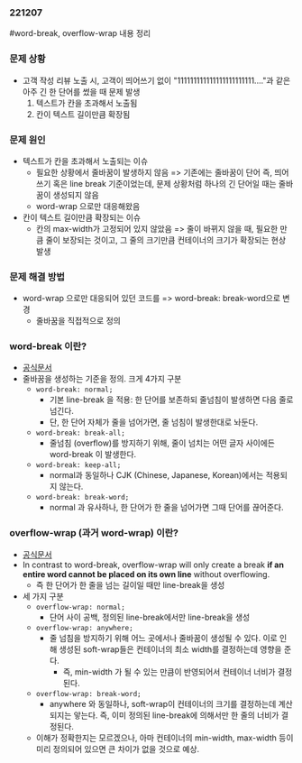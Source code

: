 ### 221207
#word-break, overflow-wrap 내용 정리

### 문제 상황
* 고객 작성 리뷰 노출 시, 고객이 띄어쓰기 없이 "111111111111111111111111...."과 같은 아주 긴 한 단어를 썼을 때 문제 발생
  1. 텍스트가 칸을 초과해서 노출됨
  2. 칸이 텍스트 길이만큼 확장됨

### 문제 원인
* 텍스트가 칸을 초과해서 노출되는 이슈
  * 필요한 상황에서 줄바꿈이 발생하지 않음 => 기존에는 줄바꿈이 단어 즉, 띄어쓰기 혹은 line break 기준이었는데, 문제 상황처럼 하나의 긴 단어일 때는 줄바꿈이 생성되지 않음
  * word-wrap 으로만 대응해왔음
* 칸이 텍스트 길이만큼 확장되는 이슈
  * 칸의 max-width가 고정되어 있지 않았음 => 줄이 바뀌지 않을 때, 필요한 만큼 줄이 보장되는 것이고, 그 줄의 크기만큼 컨테이너의 크기가 확장되는 현상 발생

### 문제 해결 방법
* word-wrap 으로만 대응되어 있던 코드를 => word-break: break-word으로 변경
  * 줄바꿈을 직접적으로 정의

### word-break 이란?
* [공식문서](https://developer.mozilla.org/en-US/docs/Web/CSS/word-break)
* 줄바꿈을 생성하는 기준을 정의. 크게 4가지 구분
  * `word-break: normal;`
    * 기본 line-break 을 적용: 한 단어를 보존하되 줄넘침이 발생하면 다음 줄로 넘긴다.
    * 단, 한 단어 자체가 줄을 넘어가면, 줄 넘침이 발생한대로 놔둔다.
  * `word-break: break-all;`
    * 줄넘침 (overflow)를 방지하기 위해, 줄이 넘치는 어떤 글자 사이에든 word-break 이 발생한다.
  * `word-break: keep-all;`
    * normal과 동일하나 CJK (Chinese, Japanese, Korean)에서는 적용되지 않는다.
  * `word-break: break-word;`
    * normal 과 유사하나, 한 단어가 한 줄을 넘어가면 그때 단어를 끊어준다.
    
### overflow-wrap (과거 word-wrap) 이란?
* [공식문서](https://developer.mozilla.org/en-US/docs/Web/CSS/overflow-wrap)
* In contrast to word-break, overflow-wrap will only create a break **if an entire word cannot be placed on its own line** without overflowing.
  * 즉 한 단어가 한 줄을 넘는 길이일 때만 line-break을 생성
* 세 가지 구분
  * `overflow-wrap: normal;`
    * 단어 사이 공백, 정의된 line-break에서만 line-break을 생성
  * `overflow-wrap: anywhere;`
    * 줄 넘침을 방지하기 위해 어느 곳에서나 줄바꿈이 생성될 수 있다. 이로 인해 생성된 soft-wrap들은 컨테이너의 최소 width를 결정하는데 영향을 준다.
      * 즉, min-width 가 될 수 있는 만큼이 반영되어서 컨테이너 너비가 결정된다.
  * `overflow-wrap: break-word;`
    * anywhere 와 동일하나, soft-wrap이 컨테이너의 크기를 결정하는데 계산되지는 앟는다. 즉, 이미 정의된 line-break에 의해서만 한 줄의 너비가 결정된다.
  * 이해가 정확한지는 모르겠으나, 아마 컨테이너의 min-width, max-width 등이 미리 정의되어 있으면 큰 차이가 없을 것으로 예상.

